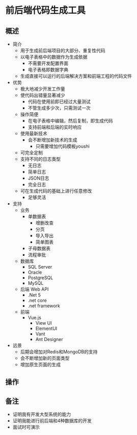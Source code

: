 # 前后端代码生成工具
## 概述
+ 简介
    + 用于生成前后端项目的大部分、重复性代码
    + 以电子表格中的数据作为生成依据
        + 不需要开发配置界面
        + 电子表格即数据字典  
    + 生成直接可以运行的后端解决方案和前端工程的代码文件
+ 优势
    + 极大地减少开发工作量
    + 使代码出错量显著减少
        + 代码在使用前即已经过大量测试
        + 不管生成多少次，只需测试一次
    + 操作简便
        + 在电子表格中编辑，然后复制，即生成代码
        + 支持前端和后端的实时响应
    + 使用最新技术
        + 会不断增加新技术的生成
            + 只需要增加代码模板youshi
    + 可完全定制
    + 支持不同的日志类型
        + 无日志
        + 简单日志
        + JSON日志
        + 完全日志
    + 可在生成代码的基础上进行任意修改
        + 足够灵活
+ 支持
    + 业务
        + 单数据表
            + 增删改查
            + 分页
            + 导入导出
            + 简单图表
        + 子母数据表
        + 流程审批
    + 数据库
        + SQL Server
        + Oracle
        + PostgreSQL
        + MySQL
    + 后端 Web API
        + .Net 5
        + .net core
        + .net framework
    + 前端
        + Vue.js
            + View UI
            + ElementUI
            + Vant
            + Ant Designer
+ 远景
    + 后期会增加对Redis和MongoDB的支持
    + 会不断增加新的页面类型
    + 增加原生页面的生成
## 操作
## 备注
+ 证明我有开发大型系统的能力
+ 证明我能进行前后端和4种数据库的开发
+ 面试时可演示